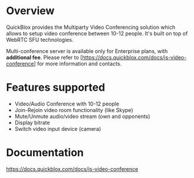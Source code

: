 # Overview 
QuickBlox provides the Multiparty Video Conferencing solution which allows to setup video conference between 10-12 people. It's built on top of WebRTC SFU technologies.

Multi-conference server is available only for Enterprise plans, with **additional fee**. Please refer to [https://docs.quickblox.com/docs/js-video-conference] for more information and contacts.

# Features supported

* Video/Audio Conference with 10-12 people
* Join-Rejoin video room functionality (like Skype)
* Mute/Unmute audio/video stream (own and opponents)
* Display bitrate
* Switch video input device (camera)

# Documentation
https://docs.quickblox.com/docs/js-video-conference
